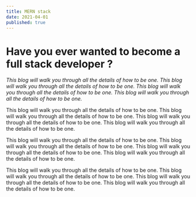 ```yaml
---
title: MERN stack
date: 2021-04-01
published: true
---
```


# Have you ever wanted to become a full stack developer ?

*This blog will walk you through all the details of how to be one. This blog will walk you through all the details of how to be one. This blog will walk you through all the details of how to be one. This blog will walk you through all the details of how to be one.*

This blog will walk you through all the details of how to be one. This blog will walk you through all the details of how to be one. This blog will walk you through all the details of how to be one. This blog will walk you through all the details of how to be one.

This blog will walk you through all the details of how to be one. This blog will walk you through all the details of how to be one. This blog will walk you through all the details of how to be one. This blog will walk you through all the details of how to be one.

This blog will walk you through all the details of how to be one. This blog will walk you through all the details of how to be one. This blog will walk you through all the details of how to be one. This blog will walk you through all the details of how to be one.
